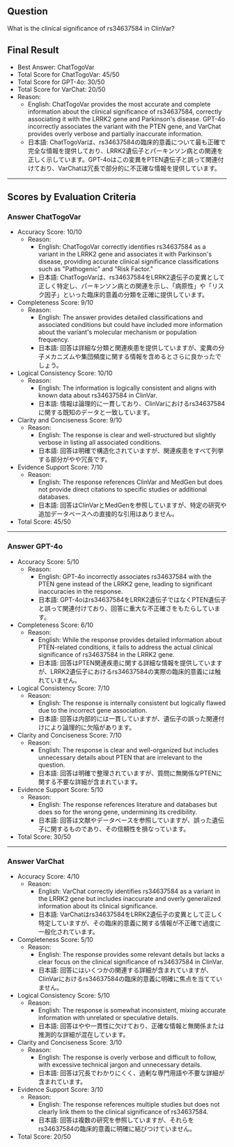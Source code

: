 ## Question

What is the clinical significance of rs34637584 in ClinVar?

## Final Result

- Best Answer: ChatTogoVar
- Total Score for ChatTogoVar: 45/50
- Total Score for GPT-4o: 30/50
- Total Score for VarChat: 20/50
- Reason:
  - English: ChatTogoVar provides the most accurate and complete information about the clinical significance of rs34637584, correctly associating it with the LRRK2 gene and Parkinson's disease. GPT-4o incorrectly associates the variant with the PTEN gene, and VarChat provides overly verbose and partially inaccurate information.
  - 日本語: ChatTogoVarは、rs34637584の臨床的意義について最も正確で完全な情報を提供しており、LRRK2遺伝子とパーキンソン病との関連を正しく示しています。GPT-4oはこの変異をPTEN遺伝子と誤って関連付けており、VarChatは冗長で部分的に不正確な情報を提供しています。

---

## Scores by Evaluation Criteria

### Answer ChatTogoVar
- Accuracy Score: 10/10
  - Reason: 
    - English: ChatTogoVar correctly identifies rs34637584 as a variant in the LRRK2 gene and associates it with Parkinson's disease, providing accurate clinical significance classifications such as "Pathogenic" and "Risk Factor."
    - 日本語: ChatTogoVarは、rs34637584をLRRK2遺伝子の変異として正しく特定し、パーキンソン病との関連を示し、「病原性」や「リスク因子」といった臨床的意義の分類を正確に提供しています。
- Completeness Score: 9/10
  - Reason: 
    - English: The answer provides detailed classifications and associated conditions but could have included more information about the variant's molecular mechanism or population frequency.
    - 日本語: 回答は詳細な分類と関連疾患を提供していますが、変異の分子メカニズムや集団頻度に関する情報を含めるとさらに良かったでしょう。
- Logical Consistency Score: 10/10
  - Reason: 
    - English: The information is logically consistent and aligns with known data about rs34637584 in ClinVar.
    - 日本語: 情報は論理的に一貫しており、ClinVarにおけるrs34637584に関する既知のデータと一致しています。
- Clarity and Conciseness Score: 9/10
  - Reason: 
    - English: The response is clear and well-structured but slightly verbose in listing all associated conditions.
    - 日本語: 回答は明確で構造化されていますが、関連疾患をすべて列挙する部分がやや冗長です。
- Evidence Support Score: 7/10
  - Reason: 
    - English: The response references ClinVar and MedGen but does not provide direct citations to specific studies or additional databases.
    - 日本語: 回答はClinVarとMedGenを参照していますが、特定の研究や追加データベースへの直接的な引用はありません。
- Total Score: 45/50

---

### Answer GPT-4o
- Accuracy Score: 5/10
  - Reason: 
    - English: GPT-4o incorrectly associates rs34637584 with the PTEN gene instead of the LRRK2 gene, leading to significant inaccuracies in the response.
    - 日本語: GPT-4oはrs34637584をLRRK2遺伝子ではなくPTEN遺伝子と誤って関連付けており、回答に重大な不正確さをもたらしています。
- Completeness Score: 6/10
  - Reason: 
    - English: While the response provides detailed information about PTEN-related conditions, it fails to address the actual clinical significance of rs34637584 in the LRRK2 gene.
    - 日本語: 回答はPTEN関連疾患に関する詳細な情報を提供していますが、LRRK2遺伝子におけるrs34637584の実際の臨床的意義には触れていません。
- Logical Consistency Score: 7/10
  - Reason: 
    - English: The response is internally consistent but logically flawed due to the incorrect gene association.
    - 日本語: 回答は内部的には一貫していますが、遺伝子の誤った関連付けにより論理的に欠陥があります。
- Clarity and Conciseness Score: 7/10
  - Reason: 
    - English: The response is clear and well-organized but includes unnecessary details about PTEN that are irrelevant to the question.
    - 日本語: 回答は明確で整理されていますが、質問に無関係なPTENに関する不要な詳細が含まれています。
- Evidence Support Score: 5/10
  - Reason: 
    - English: The response references literature and databases but does so for the wrong gene, undermining its credibility.
    - 日本語: 回答は文献やデータベースを参照していますが、誤った遺伝子に関するものであり、その信頼性を損なっています。
- Total Score: 30/50

---

### Answer VarChat
- Accuracy Score: 4/10
  - Reason: 
    - English: VarChat correctly identifies rs34637584 as a variant in the LRRK2 gene but includes inaccurate and overly generalized information about its clinical significance.
    - 日本語: VarChatはrs34637584をLRRK2遺伝子の変異として正しく特定していますが、その臨床的意義に関する情報が不正確で過度に一般化されています。
- Completeness Score: 5/10
  - Reason: 
    - English: The response provides some relevant details but lacks a clear focus on the clinical significance of rs34637584 in ClinVar.
    - 日本語: 回答にはいくつかの関連する詳細が含まれていますが、ClinVarにおけるrs34637584の臨床的意義に明確に焦点を当てていません。
- Logical Consistency Score: 5/10
  - Reason: 
    - English: The response is somewhat inconsistent, mixing accurate information with unrelated or speculative details.
    - 日本語: 回答はやや一貫性に欠けており、正確な情報と無関係または推測的な詳細が混在しています。
- Clarity and Conciseness Score: 3/10
  - Reason: 
    - English: The response is overly verbose and difficult to follow, with excessive technical jargon and unnecessary details.
    - 日本語: 回答は冗長でわかりにくく、過剰な専門用語や不要な詳細が含まれています。
- Evidence Support Score: 3/10
  - Reason: 
    - English: The response references multiple studies but does not clearly link them to the clinical significance of rs34637584.
    - 日本語: 回答は複数の研究を参照していますが、それらをrs34637584の臨床的意義に明確に結びつけていません。
- Total Score: 20/50